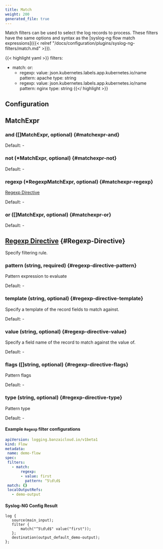 ```yaml
---
title: Match
weight: 200
generated_file: true
---
```


Match filters can be used to select the log records to process. These filters have the same options and syntax as the [syslog-ng flow match expressions]({{< relref "/docs/configuration/plugins/syslog-ng-filters/match.md" >}}).

{{< highlight yaml >}}
  filters:
  - match:
      or:
      - regexp:
          value: json.kubernetes.labels.app.kubernetes.io/name
          pattern: apache
          type: string
      - regexp:
          value: json.kubernetes.labels.app.kubernetes.io/name
          pattern: nginx
          type: string
{{</ highlight >}}

## Configuration
## MatchExpr

### and ([]MatchExpr, optional) {#matchexpr-and}

Default: -

### not (*MatchExpr, optional) {#matchexpr-not}

Default: -

### regexp (*RegexpMatchExpr, optional) {#matchexpr-regexp}

[Regexp Directive](#Regexp-Directive) 

Default: -

### or ([]MatchExpr, optional) {#matchexpr-or}

Default: -


## [Regexp Directive](https://axoflow.com/docs/axosyslog-core/chapter-manipulating-messages/customizing-message-format/reference-template-functions/#template-function-list) {#Regexp-Directive}

Specify filtering rule.

### pattern (string, required) {#regexp-directive-pattern}

Pattern expression to evaluate 

Default: -

### template (string, optional) {#regexp-directive-template}

Specify a template of the record fields to match against. 

Default: -

### value (string, optional) {#regexp-directive-value}

Specify a field name of the record to match against the value of. 

Default: -

### flags ([]string, optional) {#regexp-directive-flags}

Pattern flags 

Default: -

### type (string, optional) {#regexp-directive-type}

Pattern type 

Default: -


 #### Example `Regexp` filter configurations
 ```yaml
apiVersion: logging.banzaicloud.io/v1beta1
kind: Flow
metadata:
  name: demo-flow
spec:
  filters:
    - match:
        regexp:
        - value: first
          pattern: ^5\d\d$
  match: {}
  localOutputRefs:
    - demo-output
 ```

 #### Syslog-NG Config Result
 ```
 log {
    source(main_input);
    filter {
        match("^5\d\d$" value("first"));
    };
    destination(output_default_demo-output);
 };
 ```

